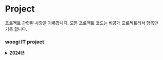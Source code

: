 # Project
프로젝트 관련된 사항을 기록합니다.
모든 프로젝트 코드는 비공개 프로젝트라서 항목만 기록 합니다.

<h3> woogi IT project </h3>

<details>
<summary><b>2024년</b></summary>

 ####  ✔ 반도체 사업부 snowflake Datalake Project
 - 공정,생산,장비,품질 Datalake 구성
 - Informatica IDMC를 활용한 기술 활용
 - 사용기술 : Informatica IDMC, snoflake, oracle
 ####  ✔ 반도체 사업부 Work Innovation Project
 - aws 서버리스 기반의 모바일 nMES 구축 프로젝트
 - 사용기술 : aws, vue.js, node.js, JAVA, Tableau, oracle
  
<br></details>
